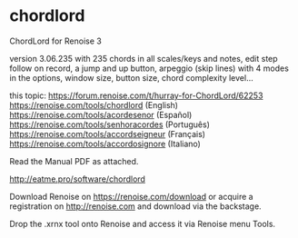 # chordlord
ChordLord for Renoise 3

version 3.06.235 with 235 chords in all scales/keys and notes, edit step follow on record, a jump and up button, arpeggio (skip lines) with 4 modes in the options, window size, button size, chord complexity level…

this topic: https://forum.renoise.com/t/hurray-for-ChordLord/62253 https://renoise.com/tools/chordlord (English) https://renoise.com/tools/acordesenor (Español) https://renoise.com/tools/senhoracordes (Português) https://renoise.com/tools/accordseigneur (Français) https://renoise.com/tools/accordosignore (Italiano)

Read the Manual PDF as attached.

http://eatme.pro/software/chordlord 

Download Renoise on https://renoise.com/download or acquire a registration on http://renoise.com and download via the backstage.

Drop the .xrnx tool onto Renoise and access it via Renoise menu Tools.
